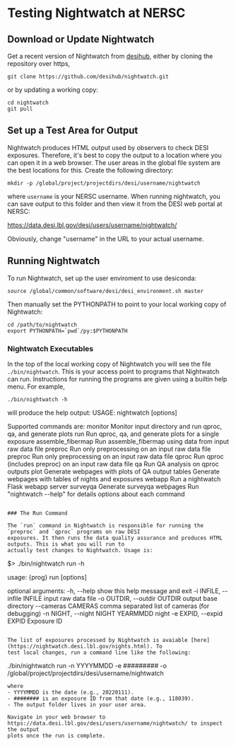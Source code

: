# Testing Nightwatch at NERSC

## Download or Update Nightwatch

Get a recent version of Nightwatch from [desihub](https://github.com/desihub/nightwatch), either by cloning the
repository over https,
```
git clone https://github.com/desihub/nightwatch.git
```
or by updating a working copy:
```
cd nightwatch
git pull
```

## Set up a Test Area for Output

Nightwatch produces HTML output used by observers to check DESI exposures. Therefore, it's best to copy the output
to a location where you can open it in a web browser. The user areas in the global file system are the best
locations for this. Create the following directory:
```
mkdir -p /global/project/projectdirs/desi/username/nightwatch
```
where `username` is your NERSC username. When running nightwatch, you can save output to this folder and then
view it from the DESI web portal at NERSC:

https://data.desi.lbl.gov/desi/users/username/nightwatch/

Obviously, change "username" in the URL to your actual username.

## Running Nightwatch

To run Nightwatch, set up the user enviroment to use desiconda:
```
source /global/common/software/desi/desi_environment.sh master
```

Then manually set the PYTHONPATH to point to your local working copy of Nightwatch:
```
cd /path/to/nightwatch
export PYTHONPATH=`pwd`/py:$PYTHONPATH
```

### Nightwatch Executables

In the top of the local working copy of Nightwatch you will see the file `./bin/nightwatch`. This is your access
point to programs that Nightwatch can run. Instructions for running the programs are given using a builtin help
menu. For example,
```
./bin/nightwatch -h
```
will produce the help output:
USAGE: nightwatch <command> [options]

Supported commands are:
    monitor    Monitor input directory and run qproc, qa, and generate plots
    run        Run qproc, qa, and generate plots for a single exposure
    assemble_fibermap
               Run assemble_fibermap using data from input raw data file
    preproc    Run only preprocessing on an input raw data file
    preproc    Run only preprocessing on an input raw data file
    qproc      Run qproc (includes preproc) on an input raw data file
    qa         Run QA analysis on qproc outputs
    plot       Generate webpages with plots of QA output
    tables     Generate webpages with tables of nights and exposures
    webapp     Run a nightwatch Flask webapp server
    surveyqa   Generate surveyqa webpages
Run "nightwatch <command> --help" for details options about each command
```

### The Run Command

The `run` command in Nightwatch is responsible for running the `preproc` and `qproc` programs on raw DESI
exposures. It then runs the data quality assurance and produces HTML outputs. This is what you will run to
actually test changes to Nightwatch. Usage is:

```
$> ./bin/nightwatch run -h

usage: {prog} run [options]

optional arguments:
  -h, --help            show this help message and exit
  -i INFILE, --infile INFILE
                        input raw data file
  -o OUTDIR, --outdir OUTDIR
                        output base directory
  --cameras CAMERAS     comma separated list of cameras (for debugging)
  -n NIGHT, --night NIGHT
                        YEARMMDD night
  -e EXPID, --expid EXPID
                        Exposure ID
```

The list of exposures processed by Nightwatch is avaiable [here](https://nightwatch.desi.lbl.gov/nights.html). To
test local changes, run a command line like the following:
```
./bin/nightwatch run -n YYYYMMDD -e ######### -o /global/project/projectdirs/desi/username/nightwatch
```
where
- YYYYMMDD is the date (e.g., 20220111).
- ######## is an exposure ID from that date (e.g., 118039).
- The output folder lives in your user area.

Navigate in your web browser to https://data.desi.lbl.gov/desi/users/username/nightwatch/ to inspect the output
plots once the run is complete.
